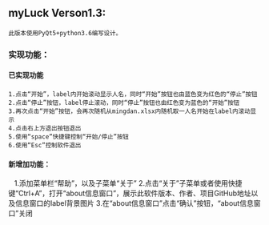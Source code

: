## myLuck Verson1.3:
    此版本使用PyQt5+python3.6编写设计。
    
   ### 实现功能：
   #### 已实现功能
    1.点击“开始”，label内开始滚动显示人名，同时“开始”按钮也由蓝色变为红色的“停止”按钮
    2.点击“停止”按钮，label停止滚动，同时“停止”按钮也由红色变为蓝色的“开始”按钮
    3.再次点击“开始”按钮，会再次随机从mingdan.xlsx内随机取一人名开始在label内滚动显示
    4.点击右上方退出按钮退出
    5.使用“space”快捷键控制“开始/停止”按钮
    6.使用“Esc”控制软件退出
   #### 新增加功能：
    1.添加菜单栏“帮助”，以及子菜单“关于”
    2.点击“关于”子菜单或者使用快捷键“Ctrl+A”，打开“about信息窗口”，展示此软件版本、作者、项目GitHub地址以及信息窗口的label背景图片
    3.在“about信息窗口”点击“确认”按钮，“about信息窗口”关闭

